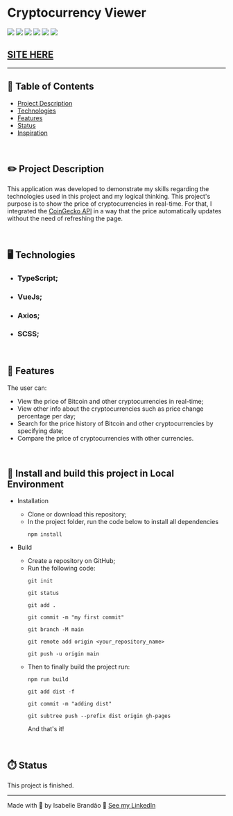 # Cryptocurrency Viewer

![](https://img.shields.io/github/forks/isabdch/cryptocurrency-viewer?color=%2397f600&style=for-the-badge)
![](https://img.shields.io/github/languages/count/isabdch/cryptocurrency-viewer?color=%2397f600&style=for-the-badge)
![](https://img.shields.io/github/repo-size/isabdch/cryptocurrency-viewer?color=%2397f600&style=for-the-badge)
![](https://img.shields.io/github/issues/isabdch/cryptocurrency-viewer?color=%2397f600&style=for-the-badge)
![](https://img.shields.io/github/stars/isabdch/cryptocurrency-viewer?color=%2397f600&style=for-the-badge)
![](https://img.shields.io/github/license/isabdch/cryptocurrency-viewer?color=%2397f600&style=for-the-badge)

## [SITE HERE](https://isabdch.github.io/cryptocurrency-viewer/)

---

## 📖 Table of Contents

- [Project Description](#project-description)
- [Technologies](#technologies)
- [Features](#features)
- [Status](#status)
- [Inspiration](#inspiration)

<br />

## ✏️ Project Description

This application was developed to demonstrate my skills regarding the technologies used in this project and my logical thinking. This project's purpose is to show the price of cryptocurrencies in real-time. For that, I integrated the [CoinGecko API](https://www.coingecko.com/en/api/documentation) in a way that the price automatically updates without the need of refreshing the page.

<br />

## 🖥️ Technologies

- ### TypeScript;

- ### VueJs;

- ### Axios;

- ### SCSS;

<br />

## 🥇 Features

The user can:

- View the price of Bitcoin and other cryptocurrencies in real-time;
- View other info about the cryptocurrencies such as price change percentage per day;
- Search for the price history of Bitcoin and other cryptocurrencies by specifying date;
- Compare the price of cryptocurrencies with other currencies.

<br />

## 🚀 Install and build this project in Local Environment

- Installation
  - Clone or download this repository;
  - In the project folder, run the code below to install all dependencies
    ```node
    npm install
    ``` 

- Build
    - Create a repository on GitHub;
    - Run the following code:
        ```node
        git init
        ````
        ```node
        git status
        ````
        ```node
        git add .
        ````
        ```node
        git commit -m "my first commit"
        ````
        ```node
        git branch -M main
        ````
        ```node
        git remote add origin <your_repository_name>
        ````
         ```node
        git push -u origin main
        ````
    - Then to finally build the project run:
        ```node
        npm run build
        ````
        ```node
        git add dist -f    
        ````
        ```node
        git commit -m "adding dist"
        ````
        ```node
        git subtree push --prefix dist origin gh-pages
        ```
        And that's it!

<br />

## ⏱️ Status

This project is finished.

---

Made with 💜 by Isabelle Brandão 👋 [See my LinkedIn](https://www.linkedin.com/in/isabelle-brand%C3%A3o-5645551a8/)
